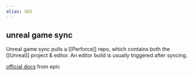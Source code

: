 ```yaml
---
alias: UGS
---
```

## unreal game sync

Unreal game sync pulls a [[Perforce]] repo, which contains both the [[Unreal]] project & editor.
An editor build is usually triggered after syncing.

[official docs](https://docs.unrealengine.com/4.26/en-US/ProductionPipelines/DeployingTheEngine/UnrealGameSync/) from epic